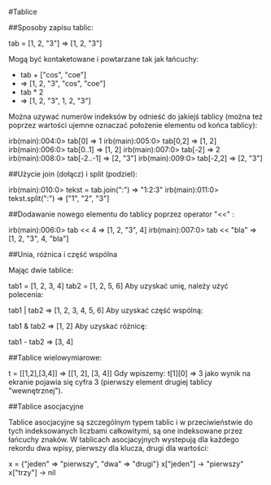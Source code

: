#Tablice

##Sposoby zapisu tablic:

 tab = [1, 2, "3"]
=> [1, 2, "3"]

Mogą być kontaketowane i powtarzane tak jak łańcuchy:

*  tab + ["cos", "coe"]
* => [1, 2, "3", "cos", "coe"]
*  tab * 2
* => [1, 2, "3", 1, 2, "3"]

Można uzywać numerów indeksów by odnieść do jakiejś tablicy (można też poprzez wartości ujemne oznaczać położenie elementu od końca tablicy):

irb(main):004:0> tab[0]
=> 1
irb(main):005:0> tab[0,2]
=> [1, 2]
irb(main):006:0> tab[0..1]
=> [1, 2]
irb(main):007:0> tab[-2]
=> 2
irb(main):008:0> tab[-2..-1]
=> [2, "3"]
irb(main):009:0> tab[-2,2]
=> [2, "3"]

##Użycie join (dołącz) i split (podziel):

irb(main):010:0> tekst = tab.join(":")
=> "1:2:3"
irb(main):011:0> tekst.split(":")
=> ["1", "2", "3"]

##Dodawanie nowego elementu do tablicy poprzez operator "<<" :

irb(main):006:0> tab << 4
=> [1, 2, "3", 4]
irb(main):007:0> tab << "bla"
=> [1, 2, "3", 4, "bla"]

##Unia, różnica i część wspólna

Mając dwie tablice:

tab1 = [1, 2, 3, 4]
tab2 = [1, 2, 5, 6]
Aby uzyskać unię, należy użyć polecenia:

tab1 | tab2
=> [1, 2, 3, 4, 5, 6]
Aby uzyskać część wspólną:

tab1 & tab2
=> [1, 2]
Aby uzyskać różnicę:

tab1 - tab2
=> [3, 4]

##Tablice wielowymiarowe:

 t = [[1,2],[3,4]]
=> [[1, 2], [3, 4]]
Gdy wpiszemy:
 t[1][0]
=> 3
jako wynik na ekranie pojawia się cyfra 3 (pierwszy element drugiej tablicy "wewnętrznej").

##Tablice asocjacyjne

Tablice asocjacyjne są szczególnym typem tablic i w przeciwieństwie do tych indeksowanych liczbami całkowitymi, są one indeksowane przez łańcuchy znaków. W tablicach asocjacyjnych wystepują dla każdego rekordu dwa wpisy, pierwszy dla klucza, drugi dla wartości:

x = {"jeden" => "pierwszy", "dwa" => "drugi"}
x["jeden"]	-> "pierwszy"
x["trzy"]	-> nil
